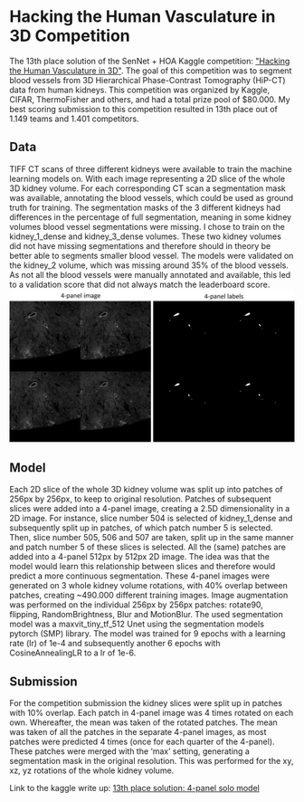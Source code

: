# Hacking the Human Vasculature in 3D Competition
The 13th place solution of the SenNet + HOA Kaggle competition: ["Hacking the Human Vasculature in 3D"](https://www.kaggle.com/competitions/blood-vessel-segmentation). The goal of this competition was to segment blood vessels from 3D Hierarchical Phase-Contrast Tomography (HiP-CT) data from human kidneys. This competition was organized by Kaggle, CIFAR, ThermoFisher and others, and had a total prize pool of $80.000. My best scoring submission to this competition resulted in 13th place out of 1.149 teams and 1.401 competitors. 
## Data
TIFF CT scans of three different kidneys were available to train the machine learning models on. With each image representing a 2D slice of the whole 3D kidney volume. For each corresponding CT scan a segmentation mask was available, annotating the blood vessels, which could be used as ground truth for training. The segmentation masks of the 3 different kidneys had differences in the percentage of full segmentation, meaning in some kidney volumes blood vessel segmentations were missing.
I chose to train on the kidney_1_dense and kidney_3_dense volumes. These two kidney volumes did not have missing segmentations and therefore should in theory be better able to segments smaller blood vessel. The models were validated on the kidney_2 volume, which was missing around 35% of the blood vessels. As not all the blood vessels were manually annotated and available, this led to a validation score that did not always match the leaderboard score.
![Example of a 4-panel image and corresponding labels](/assets/example_4panel.png)
## Model
Each 2D slice of the whole 3D kidney volume was split up into patches of 256px by 256px, to keep to original resolution. Patches of subsequent slices were added into a 4-panel image, creating a 2.5D dimensionality in a 2D image. For instance, slice number 504 is selected of kidney_1_dense and subsequently split up in patches, of which patch number 5 is selected. Then, slice number 505, 506 and 507 are taken, split up in the same manner and patch number 5 of these slices is selected. All the (same) patches are added into a 4-panel 512px by 512px 2D image. The idea was that the model would learn this relationship between slices and therefore would predict a more continuous segmentation.
These 4-panel images were generated on 3 whole kidney volume rotations, with 40% overlap between patches, creating ~490.000 different training images. Image augmentation was performed on the individual 256px by 256px patches: rotate90, flipping, RandomBrightness, Blur and MotionBlur. The used segmentation model was a maxvit_tiny_tf_512 Unet using the segmentation models pytorch (SMP) library. The model was trained for 9 epochs with a learning rate (lr) of 1e-4 and subsequently another 6 epochs with CosineAnnealingLR to a lr of 1e-6.
## Submission
For the competition submission the kidney slices were split up in patches with 10% overlap. Each patch in 4-panel image was 4 times rotated on each own. Whereafter, the mean was taken of the rotated patches. The mean was taken of all the patches in the separate 4-panel images, as most patches were predicted 4 times (once for each quarter of the 4-panel). These patches were merged with the ‘max’ setting, generating a segmentation mask in the original resolution. This was performed for the xy, xz, yz rotations of the whole kidney volume.

Link to the kaggle write up: [13th place solution: 4-panel solo model](https://www.kaggle.com/competitions/blood-vessel-segmentation/discussion/475117)

